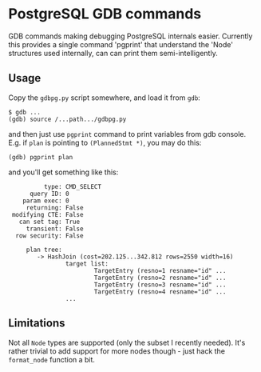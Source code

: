 PostgreSQL GDB commands
=======================

GDB commands making debugging PostgreSQL internals easier. Currently
this provides a single command 'pgprint' that understand the 'Node'
structures used internally, can can print them semi-intelligently.


Usage
-----

Copy the `gdbpg.py` script somewhere, and load it from `gdb`:

    $ gdb ... 
    (gdb) source /...path.../gdbpg.py 

and then just use `pgprint` command to print variables from gdb console.
E.g. if `plan` is pointing to `(PlannedStmt *)`, you may do this:
    
    (gdb) pgprint plan

and you'll get something like this:

              type: CMD_SELECT
          query ID: 0
        param exec: 0
         returning: False
     modifying CTE: False
       can set tag: True
         transient: False
      row security: False
               
         plan tree: 
            -> HashJoin (cost=202.125...342.812 rows=2550 width=16)
                    target list:
                            TargetEntry (resno=1 resname="id" ...
                            TargetEntry (resno=2 resname="id" ...
                            TargetEntry (resno=3 resname="id" ...
                            TargetEntry (resno=4 resname="id" ...
                    ...

Limitations
-----------

Not all `Node` types are supported (only the subset I recently needed).
It's rather trivial to add support for more nodes though - just hack the
`format_node` function a bit.
